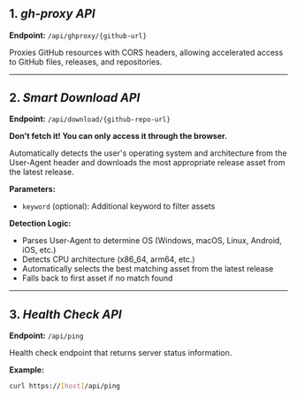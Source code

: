 #

## 1. _gh-proxy API_

**Endpoint:** `/api/ghproxy/{github-url}`

Proxies GitHub resources with CORS headers, allowing accelerated access to GitHub files, releases, and repositories.

---

## 2. _Smart Download API_

**Endpoint:** `/api/download/{github-repo-url}`

**Don't fetch it! You can only access it through the browser.**

Automatically detects the user's operating system and architecture from the User-Agent header and downloads the most appropriate release asset from the latest release.

**Parameters:**

- `keyword` (optional): Additional keyword to filter assets

**Detection Logic:**

- Parses User-Agent to determine OS (Windows, macOS, Linux, Android, iOS, etc.)
- Detects CPU architecture (x86_64, arm64, etc.)
- Automatically selects the best matching asset from the latest release
- Falls back to first asset if no match found

---

## 3. _Health Check API_

**Endpoint:** `/api/ping`

Health check endpoint that returns server status information.

**Example:**

```bash
curl https://[host]/api/ping
```
